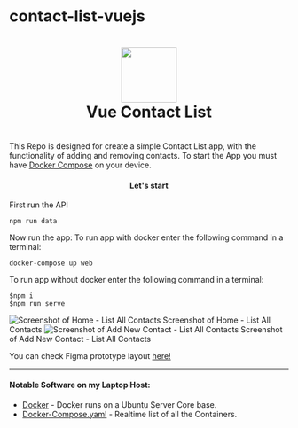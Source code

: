 # contact-list-vuejs

<h1 align="center">
  <a name="logo"><img src="https://imgur.com/MHd5tT9.png" width="100"></a>
  <br>
  Vue Contact List
</h1>
<br>
This Repo is designed for create a simple Contact List app, with the functionality of adding and removing contacts. To start the App you must have <a href="https://docs.docker.com/compose/install/">Docker Compose</a> on your device. 
<div align="center"><a name="menu"></a>
    <h4>
      Let's start
    </h4>
</div>
<p>First run the API</p>

```
npm run data

```
<p>Now run the app: To run app with docker enter the following command in a terminal:</p>

```
docker-compose up web

```

<p>To run app without docker enter the following command in a terminal:</p>

```
$npm i
$npm run serve
```
![Screenshot of Home - List All Contacts](https://imgur.com/x5Bg4Pm.png)
Screenshot of Home - List All Contacts
![Screenshot of Add New Contact - List All Contacts](https://imgur.com/tl79tfU.png)
Screenshot of Add New Contact - List All Contacts

You can check Figma prototype layout <a href="https://www.figma.com/file/sc8sN7Qnpup2QjYSkgrzfd/Vue-list?node-id=2%3A8">here!</a>

<hr>

#### <a name="software"></a>Notable Software on my Laptop Host:

* [Docker](https://Docker.com) - Docker runs on a Ubuntu Server Core base.
* [Docker-Compose.yaml](https://github.com/CCOSTAN/Docker_Support) - Realtime list of all the Containers.
